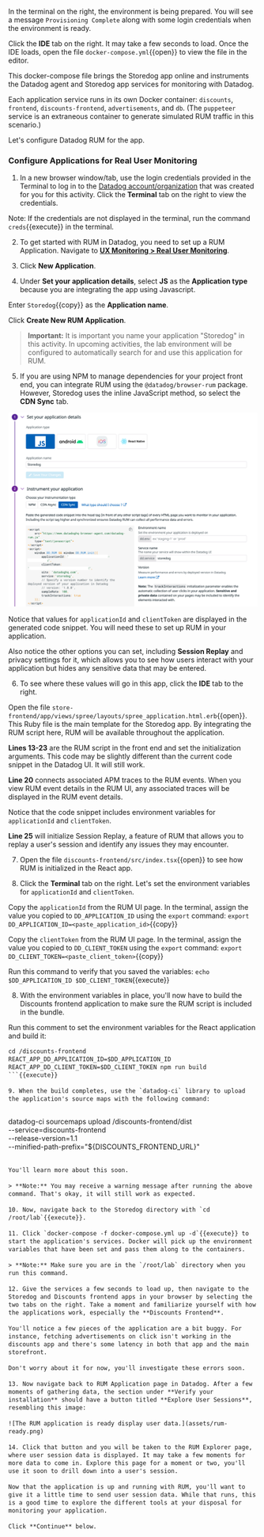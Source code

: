 In the terminal on the right, the environment is being prepared. You will see a message `Provisioning Complete` along with some login credentials when the environment is ready.

Click the **IDE** tab on the right. It may take a few seconds to load. Once the IDE loads, open the file `docker-compose.yml`{{open}} to view the file in the editor. 

This docker-compose file brings the Storedog app online and instruments the Datadog agent and Storedog app services for monitoring with Datadog. 
     
Each application service runs in its own Docker container: `discounts`, `frontend`, `discounts-frontend`, `advertisements`, and `db`. (The `puppeteer` service is an extraneous container to generate simulated RUM traffic in this scenario.)

Let's configure Datadog RUM for the app.

### Configure Applications for Real User Monitoring

1. In a new browser window/tab, use the login credentials provided in the Terminal to log in to the <a href="https://app.datadoghq.com/account/login" target="_datadog">Datadog account/organization</a> that was created for you for this activity. Click the **Terminal** tab on the right to view the credentials.

  Note: If the credentials are not displayed in the terminal, run the command `creds`{{execute}} in the terminal.

2. To get started with RUM in Datadog, you need to set up a RUM Application. Navigate to <a href="https://app.datadoghq.com/rum/list" target="_datadog">**UX Monitoring > Real User Monitoring**</a>.

3. Click **New Application**.

4. Under **Set your application details**, select **JS** as the **Application type** because you are integrating the app using Javascript.

  Enter `Storedog`{{copy}} as the **Application name**.

  Click **Create New RUM Application**.

  > **Important:** It is important you name your application "Storedog" in this activity. In upcoming activities, the lab environment will be configured to automatically search for and use this application for RUM.

5. If you are using NPM to manage dependencies for your project front end, you can integrate RUM using the `@datadog/browser-rum` package. However, Storedog uses the inline JavaScript method, so select the **CDN Sync** tab.

  ![cdnsync](assets/cdnsync.png)

  Notice that values for `applicationId` and `clientToken` are displayed in the generated code snippet. You will need these to set up RUM in your application.

  Also notice the other options you can set, including **Session Replay** and privacy settings for it, which allows you to see how users interact with your application but hides any sensitive data that may be entered.

6. To see where these values will go in this app, click the **IDE** tab to the right.  

  Open the file `store-frontend/app/views/spree/layouts/spree_application.html.erb`{{open}}. This Ruby file is the main template for the Storedog app. By integrating the RUM script here, RUM will be available throughout the application.

  **Lines 13-23** are the RUM script in the front end and set the initialization arguments. This code may be slightly different than the current code snippet in the Datadog UI. It will still work.

  **Line 20** connects associated APM traces to the RUM events. When you view RUM event details in the RUM UI, any associated traces will be displayed in the RUM event details.

  Notice that the code snippet includes environment variables for `applicationId` and `clientToken`.

  **Line 25** will initialize Session Replay, a feature of RUM that allows you to replay a user's session and identify any issues they may encounter.

7. Open the file `discounts-frontend/src/index.tsx`{{open}} to see how RUM is initialized in the React app.

8. Click the **Terminal** tab on the right. Let's set the environment variables for `applicationId` and `clientToken`.
    
  Copy the `applicationId` from the RUM UI page. In the terminal, assign the value you copied to `DD_APPLICATION_ID` using the `export` command: `export DD_APPLICATION_ID=<paste_application_id>`{{copy}}

  Copy the `clientToken` from the RUM UI page. In the terminal, assign the value you copied to `DD_CLIENT_TOKEN` using the `export` command: `export DD_CLIENT_TOKEN=<paste_client_token>`{{copy}}
  
  Run this command to verify that you saved the variables: `echo $DD_APPLICATION_ID $DD_CLIENT_TOKEN`{{execute}}

8. With the environment variables in place, you'll now have to build the Discounts frontend application to make sure the RUM script is included in the bundle.

  Run this comment to set the environment variables for the React application and build it: 
    
  ```
  cd /discounts-frontend
  REACT_APP_DD_APPLICATION_ID=$DD_APPLICATION_ID REACT_APP_DD_CLIENT_TOKEN=$DD_CLIENT_TOKEN npm run build
  ```{{execute}}

9. When the build completes, use the `datadog-ci` library to upload the application's source maps with the following command:
    
  ```
  datadog-ci sourcemaps upload /discounts-frontend/dist \
      --service=discounts-frontend \
      --release-version=1.1 \
      --minified-path-prefix="${DISCOUNTS_FRONTEND_URL}"
  ```{{execute}}

  You'll learn more about this soon.

  > **Note:** You may receive a warning message after running the above command. That's okay, it will still work as expected. 
    
10. Now, navigate back to the Storedog directory with `cd /root/lab`{{execute}}.

11. Click `docker-compose -f docker-compose.yml up -d`{{execute}} to start the application's services. Docker will pick up the environment variables that have been set and pass them along to the containers.

  > **Note:** Make sure you are in the `/root/lab` directory when you run this command.

12. Give the services a few seconds to load up, then navigate to the Storedog and Discounts frontend apps in your browser by selecting the two tabs on the right. Take a moment and familiarize yourself with how the applications work, especially the **Discounts Frontend**.

  You'll notice a few pieces of the application are a bit buggy. For instance, fetching advertisements on click isn't working in the discounts app and there's some latency in both that app and the main storefront.

  Don't worry about it for now, you'll investigate these errors soon.

13. Now navigate back to RUM Application page in Datadog. After a few moments of gathering data, the section under **Verify your installation** should have a button titled **Explore User Sessions**, resembling this image: 

  ![The RUM application is ready display user data.](assets/rum-ready.png)

14. Click that button and you will be taken to the RUM Explorer page, where user session data is displayed. It may take a few moments for more data to come in. Explore this page for a moment or two, you'll use it soon to drill down into a user's session.

Now that the application is up and running with RUM, you'll want to give it a little time to send user session data. While that runs, this is a good time to explore the different tools at your disposal for monitoring your application.

Click **Continue** below.
